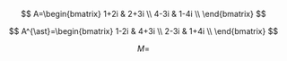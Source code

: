 $$
A=\begin{bmatrix} 1+2i & 2+3i \\ 4-3i & 1-4i \\ \end{bmatrix}
$$

$$
A^{\ast}=\begin{bmatrix} 1-2i & 4+3i \\ 2-3i & 1+4i \\ \end{bmatrix}
$$

$$
M=
$$

<!--stackedit_data:
eyJoaXN0b3J5IjpbMTA4NjkxMTU5OCwtMTEwMTI0MzExMiwtMT
Q5MDUxNDM4NywtMTI3OTk4NTM0OCwtMTc5OTY4NTUyOCwtMTg5
Nzc0NjEwOF19
-->